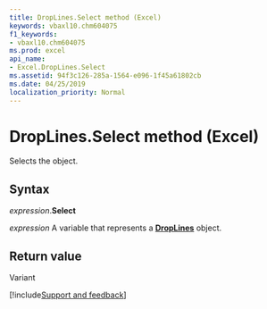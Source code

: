 ```yaml
---
title: DropLines.Select method (Excel)
keywords: vbaxl10.chm604075
f1_keywords:
- vbaxl10.chm604075
ms.prod: excel
api_name:
- Excel.DropLines.Select
ms.assetid: 94f3c126-285a-1564-e096-1f45a61802cb
ms.date: 04/25/2019
localization_priority: Normal
---
```



# DropLines.Select method (Excel)

Selects the object.


## Syntax

_expression_.**Select**

_expression_ A variable that represents a **[DropLines](excel.droplines(object).md)** object.


## Return value

Variant




[!include[Support and feedback](~/includes/feedback-boilerplate.md)]